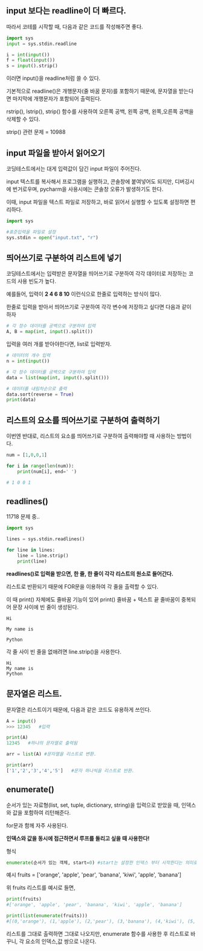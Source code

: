 ## input 보다는 readline이 더 빠르다.
<p>따라서 코테를 시작할 때, 다음과 같은 코드를 작성해주면 좋다.</p>

```python
import sys
input = sys.stdin.readline

i = int(input())
f = float(input())
s = input().strip()
```
<p>이러면 input()을 readline처럼 쓸 수 있다.</p>

<p>기본적으로 readline()은 개행문자(줄 바꿈 문자)를 포함하기 때문에, 문자열을 받는다면 마지막에 개행문자가 포함되어 출력된다.<p>
<p>rstrip(), lstrip(), strip() 함수를 사용하여 오른쪽 공백, 왼쪽 공백, 왼쪽,오른쪽 공백을 삭제할 수 있다.<p>
<p>strip() 관련 문제 = 10988

## input 파일을 받아서 읽어오기
<p>코딩테스트에서는 대게 입력값이 담긴 input 파일이 주어진다.</p>
<p>input 텍스트를 복사해서 프로그램을 실행하고, 콘솔창에 붙여넣어도 되지만, 디버깅시에 번거로우며, pycharm을 사용시에는 콘솔창 오류가 발생하기도 한다.</p>
<p>이때, input 파일을 텍스트 파일로 저장하고, 바로 읽어서 실행할 수 있도록 설정하면 편리하다.</p>

```python
import sys

#표준입력을 파일로 설정
sys.stdin = open("input.txt", "r")
```

## 띄어쓰기로 구분하여 리스트에 넣기
<p>코딩테스트에서는 입력받은 문자열을 띄어쓰기로 구분하여 각각 데이터로 저장하는 코드의 사용 빈도가 높다.</p>
<p>예를들어, 입력이 <b>2 4 6 8 10</b> 이런식으로 한줄로 입력하는 방식이 많다.</p>
<p>한줄로 입력을 받아서 띄어쓰기로 구분하여 각각 변수에 저장하고 싶다면 다음과 같이 하자</p>

```python
# 각 정수 데이터를 공백으로 구분하여 입력
A, B = map(int, input().split())
```

<p>입력을 여러 개를 받아야한다면, list로 입력받자.</p>

```python
# 데이터의 개수 입력
n = int(input())

# 각 정수 데이터를 공백으로 구분하여 입력
data = list(map(int, input().split()))

# 데이터를 내림차순으로 출력
data.sort(reverse = True)
print(data)
```

## 리스트의 요소를 띄어쓰기로 구분하여 출력하기
<p>이번엔 반대로, 리스트의 요소를 띄어쓰기로 구분하여 출력해야할 때 사용하는 방법이다.</p>

```python
num = [1,0,0,1]

for i in range(len(num)):
    print(num[i], end=' ')

# 1 0 0 1
```

## readlines()

11718 문제 중..

```python
import sys

lines = sys.stdin.readlines()

for line in lines:
    line = line.strip()
    print(line)
```

<b>readlines()로 입력을 받으면, 한 줄, 한 줄이 각각 리스트의 원소로 들어간다.</b>

<p>리스트로 반환되기 때문에 FOR문을 이용하여 각 줄을 출력할 수 있다.</p>

<p>이 때 print() 자체에도 줄바꿈 기능이 있어 print() 줄바꿈 + 텍스트 끝 줄바꿈이 중복되어 문장 사이에 빈 줄이 생성된다.</p>

```plaintext
Hi

My name is

Python
```

<p>각 줄 사이 빈 줄을 없애려면 line.strip()을 사용한다.<p>

```plaintext
Hi
My name is
Python
```


## 문자열은 리스트.
<p>문자열은 리스트이기 때문에, 다음과 같은 코드도 유용하게 쓰인다.</p>

```python
A = input()
>>> 12345   #입력

print(A)
12345   #하나의 문자열로 출력됨

arr = list(A) #문자열을 리스트로 변환.

print(arr)
['1','2','3','4','5']   #문자 하나씩을 리스트로 반환.
```

## enumerate()
<p>순서가 있는 자료형(list, set, tuple, dictionary, string)을 입력으로 받았을 때, 인덱스와 값을 포함하여 리턴해준다.</p>
<p>for문과 함께 자주 사용된다.</p>
<p><b>인덱스와 값을 동시에 접근하면서 루프를 돌리고 싶을 때 사용한다!</b></p>

형식
```python
enumerate(순서가 있는 객체, start=0) #start는 설정한 인덱스 부터 시작한다는 의미로, 디폴트=0
```

예시
fruits = ['orange', 'apple', 'pear', 'banana', 'kiwi', 'apple', 'banana']

위 fruits 리스트를 예시로 들면,

```python
print(fruits)
#['orange', 'apple', 'pear', 'banana', 'kiwi', 'apple', 'banana']

print(list(enumerate(fruits)))
#[(0,'orange'), (1,'apple'), (2,'pear'), (3,'banana'), (4,'kiwi'), (5,'apple'), (6,'banana')]
```

<p>리스트를 그대로 출력하면 그대로 나오지만, enumerate 함수를 사용한 후 리스트로 바꾸니, 각 요소의 인덱스,값 쌍으로 나온다.</p>

